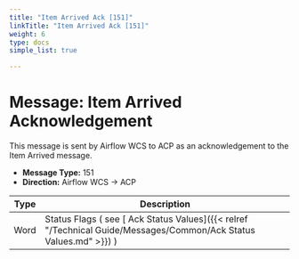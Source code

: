 ```yaml
---
title: "Item Arrived Ack [151]"
linkTitle: "Item Arrived Ack [151]"
weight: 6
type: docs
simple_list: true

---
```


# Message: Item Arrived Acknowledgement

This message is sent by Airflow WCS to ACP as an acknowledgement to the Item Arrived message. 

- **Message Type:** 151
- **Direction:** Airflow WCS → ACP


|Type |Description |
|-----|------------|
|Word |Status Flags ( see [ Ack Status Values]({{< relref "/Technical Guide/Messages/Common/Ack Status Values.md" >}}) ) |


